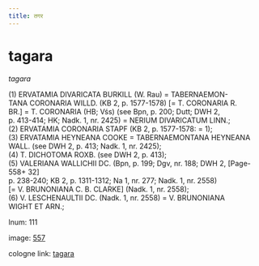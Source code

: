```yaml
---
title: तगर
---
```


# tagara

<i>tagara</i>  <div n="P" />(1) <bot>ERVATAMIA DIVARICATA BURKILL</bot> (<bot>W.</bot> Rau) = <bot>TABERNAEMON- <div n="lb" />TANA CORONARIA WILLD.</bot> (KB 2, p. 1577-1578) [= <bot>T. CORONARIA R. <div n="lb" />BR.</bot>] = <bot>T. CORONARIA</bot> (HB; Vśs) (see Bpn, p. 200; Dutt; DWH 2, <div n="lb" />p. 413-414; HK; Nadk. 1, nr. 2425) = <bot>NERIUM DIVARICATUM LINN.</bot>; <div n="P" />(2) <bot>ERVATAMIA CORONARIA STAPF</bot> (KB 2, p. 1577-1578: = 1); <div n="P" />(3) <bot>ERVATAMIA HEYNEANA COOKE</bot> = <bot>TABERNAEMONTANA HEYNEANA <div n="lb" />WALL.</bot> (see DWH 2, p. 413; Nadk. 1, nr. 2425); <div n="P" />(4) <bot>T. DICHOTOMA ROXB.</bot> (see DWH 2, p. 413); <div n="P" />(5) <bot>VALERIANA WALLICHII DC.</bot> (Bpn, p. 199; Dgv, nr. 188; DWH 2, [Page-558+ 32] <div n="lb" />p. 238-240; KB 2, p. 1311-1312; Na 1, nr. 277; Nadk. 1, nr. 2558) <div n="lb" />[= <bot>V. BRUNONIANA C. B. CLARKE</bot>] (Nadk. 1, nr. 2558); <div n="P" />(6) <bot>V. LESCHENAULTII DC.</bot> (Nadk. 1, nr. 2558) = <bot>V. BRUNONIANA <div n="lb" />WIGHT ET ARN.</bot>;

lnum: 111

image: [557](https://www.sanskrit-lexicon.uni-koeln.de/scans/csl-apidev/servepdf.php?dict=snp&page=557)

cologne link: [tagara](https://sanskrit-lexicon.uni-koeln.de/scans/csl-apidev/getword.php?dict=snp&key=tagara)

